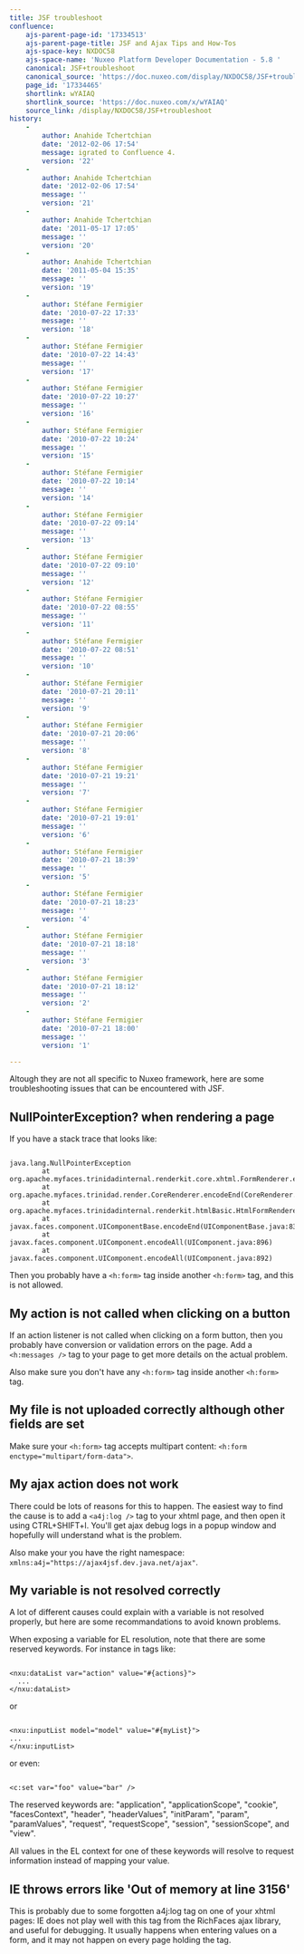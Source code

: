 ```yaml
---
title: JSF troubleshoot
confluence:
    ajs-parent-page-id: '17334513'
    ajs-parent-page-title: JSF and Ajax Tips and How-Tos
    ajs-space-key: NXDOC58
    ajs-space-name: 'Nuxeo Platform Developer Documentation - 5.8 '
    canonical: JSF+troubleshoot
    canonical_source: 'https://doc.nuxeo.com/display/NXDOC58/JSF+troubleshoot'
    page_id: '17334465'
    shortlink: wYAIAQ
    shortlink_source: 'https://doc.nuxeo.com/x/wYAIAQ'
    source_link: /display/NXDOC58/JSF+troubleshoot
history:
    - 
        author: Anahide Tchertchian
        date: '2012-02-06 17:54'
        message: igrated to Confluence 4.
        version: '22'
    - 
        author: Anahide Tchertchian
        date: '2012-02-06 17:54'
        message: ''
        version: '21'
    - 
        author: Anahide Tchertchian
        date: '2011-05-17 17:05'
        message: ''
        version: '20'
    - 
        author: Anahide Tchertchian
        date: '2011-05-04 15:35'
        message: ''
        version: '19'
    - 
        author: Stéfane Fermigier
        date: '2010-07-22 17:33'
        message: ''
        version: '18'
    - 
        author: Stéfane Fermigier
        date: '2010-07-22 14:43'
        message: ''
        version: '17'
    - 
        author: Stéfane Fermigier
        date: '2010-07-22 10:27'
        message: ''
        version: '16'
    - 
        author: Stéfane Fermigier
        date: '2010-07-22 10:24'
        message: ''
        version: '15'
    - 
        author: Stéfane Fermigier
        date: '2010-07-22 10:14'
        message: ''
        version: '14'
    - 
        author: Stéfane Fermigier
        date: '2010-07-22 09:14'
        message: ''
        version: '13'
    - 
        author: Stéfane Fermigier
        date: '2010-07-22 09:10'
        message: ''
        version: '12'
    - 
        author: Stéfane Fermigier
        date: '2010-07-22 08:55'
        message: ''
        version: '11'
    - 
        author: Stéfane Fermigier
        date: '2010-07-22 08:51'
        message: ''
        version: '10'
    - 
        author: Stéfane Fermigier
        date: '2010-07-21 20:11'
        message: ''
        version: '9'
    - 
        author: Stéfane Fermigier
        date: '2010-07-21 20:06'
        message: ''
        version: '8'
    - 
        author: Stéfane Fermigier
        date: '2010-07-21 19:21'
        message: ''
        version: '7'
    - 
        author: Stéfane Fermigier
        date: '2010-07-21 19:01'
        message: ''
        version: '6'
    - 
        author: Stéfane Fermigier
        date: '2010-07-21 18:39'
        message: ''
        version: '5'
    - 
        author: Stéfane Fermigier
        date: '2010-07-21 18:23'
        message: ''
        version: '4'
    - 
        author: Stéfane Fermigier
        date: '2010-07-21 18:18'
        message: ''
        version: '3'
    - 
        author: Stéfane Fermigier
        date: '2010-07-21 18:12'
        message: ''
        version: '2'
    - 
        author: Stéfane Fermigier
        date: '2010-07-21 18:00'
        message: ''
        version: '1'

---
```

Altough they are not all specific to Nuxeo framework, here are some troubleshooting issues that can be encountered with JSF.

## NullPointerException? when rendering a page

If you have a stack trace that looks like:

```

java.lang.NullPointerException
        at org.apache.myfaces.trinidadinternal.renderkit.core.xhtml.FormRenderer.encodeEnd(FormRenderer.java:210)
        at org.apache.myfaces.trinidad.render.CoreRenderer.encodeEnd(CoreRenderer.java:211)
        at org.apache.myfaces.trinidadinternal.renderkit.htmlBasic.HtmlFormRenderer.encodeEnd(HtmlFormRenderer.java:63)
        at javax.faces.component.UIComponentBase.encodeEnd(UIComponentBase.java:833)
        at javax.faces.component.UIComponent.encodeAll(UIComponent.java:896)
        at javax.faces.component.UIComponent.encodeAll(UIComponent.java:892)

```

Then you probably have a `<h:form>` tag inside another `<h:form>` tag, and this is not allowed.

## My action is not called when clicking on a button

If an action listener is not called when clicking on a form button, then you probably have conversion or validation errors on the page. Add a `<h:messages />` tag to your page to get more details on the actual problem.

Also make sure you don't have any `<h:form>` tag inside another `<h:form>` tag.

## My file is not uploaded correctly although other fields are set

Make sure your `<h:form>` tag accepts multipart content: `<h:form enctype="multipart/form-data">`.

## My ajax action does not work

There could be lots of reasons for this to happen. The easiest way to find the cause is to add a `<a4j:log />` tag to your xhtml page, and then open it using CTRL+SHIFT+l. You'll get ajax debug logs in a popup window and hopefully will understand what is the problem.

Also make your you have the right namespace: `xmlns:a4j="https://ajax4jsf.dev.java.net/ajax"`.

## My variable is not resolved correctly

A lot of different causes could explain with a variable is not resolved properly, but here are some recommandations to avoid known problems.

When exposing a variable for EL resolution, note that there are some reserved keywords. For instance in tags like:

```

<nxu:dataList var="action" value="#{actions}">
  ...
</nxu:dataList>

```

or

```

<nxu:inputList model="model" value="#{myList}">
...
</nxu:inputList>

```

or even:

```

<c:set var="foo" value="bar" />

```

The reserved keywords are: "application", "applicationScope", "cookie", "facesContext", "header", "headerValues", "initParam", "param", "paramValues", "request", "requestScope", "session", "sessionScope", and "view".

All values in the EL context for one of these keywords will resolve to request information instead of mapping your value.

## IE throws errors like 'Out of memory at line 3156'

This is probably due to some forgotten a4j:log tag on one of your xhtml pages: IE does not play well with this tag from the RichFaces ajax library, and useful for debugging.
It usually happens when entering values on a form, and it may not happen on every page holding the tag.